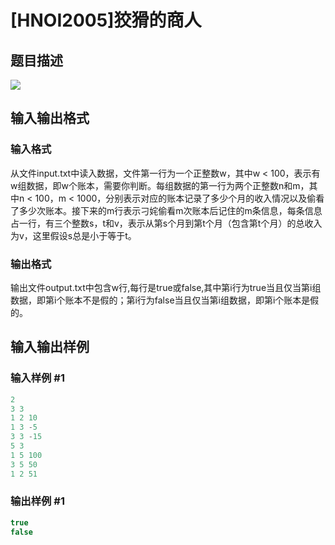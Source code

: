 # [HNOI2005]狡猾的商人

## 题目描述

![](https://cdn.luogu.com.cn/upload/pic/1334.png)

## 输入输出格式

### 输入格式

从文件input.txt中读入数据，文件第一行为一个正整数w，其中w < 100，表示有w组数据，即w个账本，需要你判断。每组数据的第一行为两个正整数n和m，其中n < 100，m < 1000，分别表示对应的账本记录了多少个月的收入情况以及偷看了多少次账本。接下来的m行表示刁姹偷看m次账本后记住的m条信息，每条信息占一行，有三个整数s，t和v，表示从第s个月到第t个月（包含第t个月）的总收入为v，这里假设s总是小于等于t。

### 输出格式

输出文件output.txt中包含w行,每行是true或false,其中第i行为true当且仅当第i组数据，即第i个账本不是假的；第i行为false当且仅当第i组数据，即第i个账本是假的。

## 输入输出样例

### 输入样例 #1

```cpp
2
3 3
1 2 10
1 3 -5
3 3 -15
5 3
1 5 100
3 5 50
1 2 51

```
### 输出样例 #1

```cpp
true
false

```
